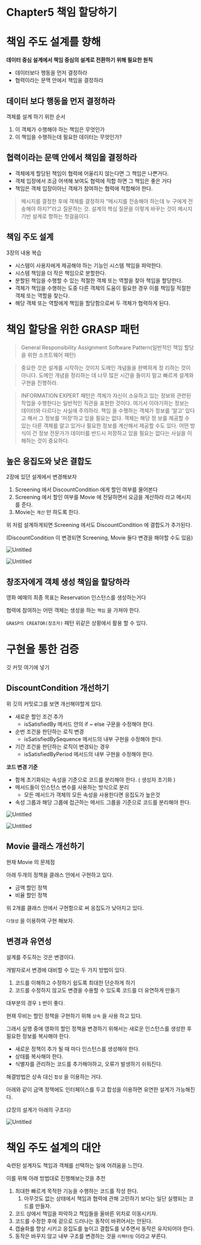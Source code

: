 # Chapter5 책임 할당하기


# 책임 주도 설계를 향해

**데이터 중심 설계에서 책임 중심의 설계로 전환하기 위해 필요한 원칙**

- 데이터보다 행동을 먼저 결정하라
- 협력이라는 문맥 안에서 책임을 결정하라

## 데이터 보다 행동을 먼저 결정하라

객체를 설계 하기 위한 순서

1. 이 객체가 수행해야 하는 책임은 무엇인가
2. 이 책임을 수행하는데 필요한 데이터는 무엇인가?

## 협력이라는 문맥 안에서 책임을 결정하라

- 객체에게 할당된 책임이 협력에 어울리지 않는다면 그 책임은 나쁜거다.
- 객체 입장에서 조금 어색해 보여도 협력에 적합 하면 그 책임은 좋은 거다
- 책임은 객체 입장이아닌 객체가 참여하는 협력에 적합해야 한다.

> 메시지를 결정한 후에 객체를 결정하자
“메시지를 전송해야 하는데 누 구에게 전송해야 하지?”라고 질문하는 것. 설계의 핵심 질문을 이렇게 바꾸는 것이 메시지 기반 설계로 향하는 첫걸음이다.
>

## 책임 주도 설계

3장의 내용 복습

- 시스템이 사용자에게 제공해야 하는 기능인 시스템 책임을 파악한다.
- 시스템 책임을 더 작은 책임으로 분할한다.
- 분할된 책임을 수행할 수 있는 적절한 객체 또는 역할을 찾아 책임을 할당한다.
- 객체가 책임을 수행하는 도중 다른 객체의 도움이 필요한 경우 이를 책임질 적절한 객체 또는 역할을 찾는다.
- 해당 객체 또는 역할에게 책임을 할당함으로써 두 객체가 협력하게 된다.



# 책임 할당을 위한 GRASP 패턴

> General Responsibility Assignment Software Pattern(일반적인 책임 할당을 위한 소프트웨어 패턴)
>

> 중요한 것은 설계를 시작하는 것이지 도메인 개념들을 완벽하게 정 리하는 것이 아니다. 도메인 개념을 정리하는 데 너무 많은 시간을 들이지 말고 빠르게 설계와 구현을 진행하라.
>

> INFORMATION EXPERT 패턴은 객체가 자신이 소유하고 있는 정보와 관련된 작업을 수행한다는 일반적인 직관을 표현한 것이다. 여기서 이야기하는 정보는 데이터와 다르다는 사실에 주의하라. 책임 을 수행하는 객체가 정보를 ‘알고’ 있다고 해서 그 정보를 ‘저장’하고 있을 필요는 없다. 객체는 해당 정 보를 제공할 수 있는 다른 객체를 알고 있거나 필요한 정보를 계산해서 제공할 수도 있다. 어떤 방식이 건 정보 전문가가 데이터를 반드시 저장하고 있을 필요는 없다는 사실을 이해하는 것이 중요하다.
>

## 높은 응집도와 낮은 결합도

2장에 있던 설계에서 변경해보자

1. Screening 에서 DiscountCondition 에게 할인 여부를 물어본다
2. Screening 에서 할인 여부를 Movie 에 전달하면서 요금을 계산하라 라고 메시지를 준다.
3. Movie는 `계산` 만 하도록 한다.

위 처럼 설계하게되면 Screening 에서도 DiscountCondition 에 결합도가 추가된다.

(DiscountCondition 이 변경되면 Screening, Movie 둘다 변경을 해야할 수도 있음)

![Untitled](image/Untitled.png)

![Untitled](image/Untitled%201.png)

## 창조자에게 객체 생성 책임을 할당하라

영화 예매의 최종 목표는 Reservation 인스턴스를 생성하는거다

협력에 참여하는 어떤 객체는 생성을 하는 `책임` 을 가져야 한다.

`GRASP의 CREATOR(창조자)` 패턴 위같은 상황에서 활용 할 수 있다.



# 구현을 통한 검증

깃 커밋 여기에 넣기

## DiscountCondition 개선하기

위 깃의 커밋로그를 보면 개선해야할게 있다.

- 새로운 할인 조건 추가
    - isSatisfiedBy 메서드 안의 if ~ else 구문을 수정해야 한다.
- 순번 조건을 판단하는 로직 변경
    - isSatisfiedBySequence 메서드의 내부 구현을 수정해야 한다.
- 기간 조건을 판단하는 로직이 변경되는 경우
    - isSatisfiedByPeriod 메서드의 내부 구현을 수정해야 한다.

**코드 변경 기준**

- 함께 초기화되는 속성을 기준으로 코드를 분리해야 한다. ( 생성자 초기화 )
- 메서드들이 인스턴스 변수를 사용하는 방식으로 분리
    - 모든 메서드가 객체의 모든 속성을 사용한다면 응집도가 높은것
- 속성 그룹과 해당 그룹에 접근하는 메서드 그룹을 기준으로 코드를 분리해야 한다.

![Untitled](image/Untitled%202.png)

![Untitled](image/Untitled%203.png)

## Movie 클래스 개선하기

현재 Movie 의 문제점

아래 두개의 정책을 클래스 안에서 구현하고 있다.

- 금액 할인 정책
- 비율 할인 정책

위 2개를 클래스 안에서 구현함으로 써 응집도가 낮아지고 있다.

`다형성` 을 이용하여 구현 해보자.

## 변경과 유연성

설계를 주도하는 것은 변경이다.

개발자로서 변경에 대비할 수 있는 두 가지 방법이 있다.

1. 코드를 이해하고 수정하기 쉽도록 최대한 단순하게 하기
2. 코드를 수정하지 않고도 변경을 수용할 수 있도록 코드를 더 유연하게 만들기

대부분의 경우 `1` 번이 좋다.

현재 무비는 할인 정책을 구현하기 위해 `상속` 을 사용 하고 있다.

그래서 실행 중에 영화의 할인 정책을 변경하기 위해서는 새로운 인스턴스를 생성한 후 필요한 정보를 복사해야 한다.

- 새로운 정책이 추가 될 때 마다 인스턴스를 생성해야 한다.
- 상태를 복사해야 한다.
- 식별자를 관리하는 코드를 추가해야하고, 오류가 발생하기 쉬워진다.

해결방법은 상속 대신 `합성` 을 이용하는 거다.

아래와 같이 금액 정책에도 인터페이스를 두고 합성을 이용하면 유연한 설계가 가능해진다.

(2장의 설계가 아래의 구조다)

![Untitled](image/Untitled%204.png)



# 책임 주도 설계의 대안

숙련된 설계자도 책임과 객체를 선택하는 일에 어려움을 느낀다.

이를 위해 아래 방법대로 진행해보는것을 추천

1. 최대한 빠르게 목적한 기능을 수행하는 코드를 작성 한다.
    1. 아무것도 없는 상태에서 책임과 협력에 관해 고민하기 보다는 일단 실행되는 코드를 만들자.
2. 코드 상에서 책임을 파악하고 책임들을 올바른 위치로 이동시키자.
3. 코드를 수정한 후에 겉으로 드러나는 동작이 바뀌어서는 안된다.
4. 캡슐화를 향상 시키고 응집도를 높이고 결합도를 낮추면서 동작은 유지되어야 한다.
5. 동작은 바꾸지 않고 내부 구조를 변경하는 것을 `리팩터링` 이라고 부른다.